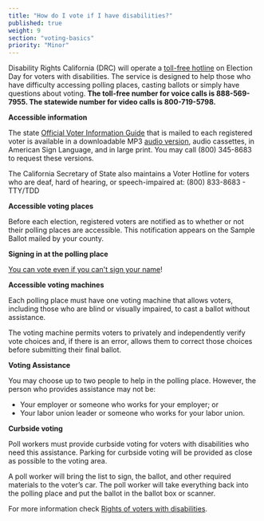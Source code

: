 ```yaml
---
title: "How do I vote if I have disabilities?"
published: true
weight: 9
section: "voting-basics"
priority: "Minor"
---
```


Disability Rights California (DRC) will operate a [toll-free hotline](https://drive.google.com/file/d/0B0h2E_kd8S-LY0VuMjIyMzlRR21tMEs3OVpMRjlxdTRBTF9B/view?usp=sharing) on Election Day for voters with disabilities. The service is designed to help those who have difficulty accessing polling places, casting ballots or simply have questions about voting. **The toll-free number for voice calls is 888-569-7955. The statewide number for video calls is 800-719-5798.**  

**Accessible information**  

The state [Official Voter Information Guide](http://voterguide.sos.ca.gov/) that is mailed to each registered voter is available in a downloadable MP3 [audio version](http://www.sos.ca.gov/elections/voting-resources/voters-disabilities/), audio cassettes, in American Sign Language, and in large print. You may call (800) 345-8683 to request these versions.  

The California Secretary of State also maintains a Voter Hotline for voters who are deaf, hard of hearing, or speech-impaired at: (800) 833-8683 - TTY/TDD  

**Accessible voting places**  

Before each election, registered voters are notified as to whether or not their polling places are accessible. This notification appears on the Sample Ballot mailed by your county. 

**Signing in at the polling place**  

[You can vote even if you can't sign your name](http://www.disabilityrightsca.org/pubs/547301.pdf)!  

**Accessible voting machines**  

Each polling place must have one voting machine that allows voters, including those who are blind or visually impaired, to cast a ballot without assistance.  

The voting machine permits voters to privately and independently verify vote choices and, if there is an error, allows them to correct those choices before submitting their final ballot.  

**Voting Assistance**  

You may choose up to two people to help in the polling place. However, the person who provides assistance may not be:  
- Your employer or someone who works for your employer; or  
- Your labor union leader or someone who works for your labor union.  

**Curbside voting**  

Poll workers must provide curbside voting for voters with disabilities who need this assistance. Parking for curbside voting will be provided as close as possible to the voting area.   

A poll worker will bring the list to sign, the ballot, and other required materials to the voter’s car.  The poll worker will take everything back into the polling place and put the ballot in the ballot box or scanner.  

For more information check [Rights of voters with disabilities](#menu-item-rights-of-voters-with-disabilities).  
